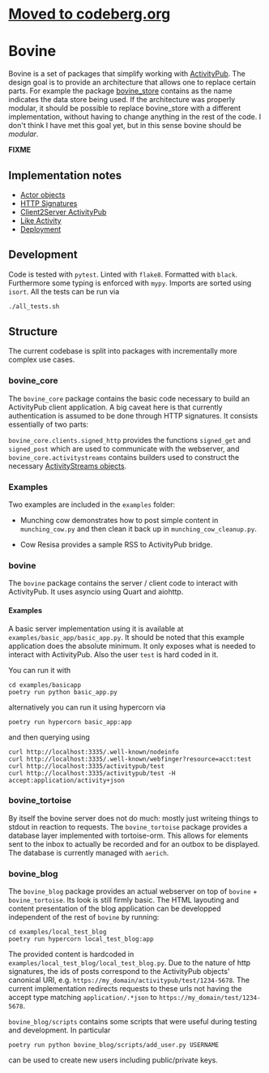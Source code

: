 # [Moved to codeberg.org](https://codeberg.org/helge/bovine/)


# Bovine

Bovine is a set of packages that simplify working with [ActivityPub](https://www.w3.org/TR/activitypub/). The design goal is to provide an architecture that allows one to replace certain parts. For example the package [bovine_store](bovine_store) contains as the name indicates the data store being used. If the architecture was properly modular, it should be possible to replace bovine_store with a different implementation, without having to change anything in the rest of the code. I don't think I have met this goal yet, but in this sense bovine should be _modular_.

__FIXME__

## Implementation notes

- [Actor objects](docs/actor.md)
- [HTTP Signatures](docs/http_signatures.md)
- [Client2Server ActivityPub](docs/client_to_server_activitypub.md)
- [Like Activity](docs/like_activity.md)
- [Deployment](docs/deployment.md)

## Development

Code is tested with `pytest`. Linted with `flake8`. Formatted with `black`. Furthermore some typing is enforced with `mypy`. Imports are sorted using `isort`. All the tests can be run via

```bash
./all_tests.sh
```

## Structure

The current codebase is split into packages with incrementally more complex use cases.

### bovine_core

The `bovine_core` package contains the basic code necessary to build an ActivityPub client application.
A big caveat here is that currently authentication is assumed to be done through HTTP
signatures. It consists essentially of two parts:

`bovine_core.clients.signed_http` provides the functions `signed_get` and `signed_post`
which are used to communicate with the webserver, and `bovine_core.activitystreams`
contains builders used to construct the necessary [ActivityStreams objects](https://www.w3.org/ns/activitystreams).

### Examples

Two examples are included in the `examples` folder:

- Munching cow demonstrates how to post simple content in `munching_cow.py` and then clean it back up in `munching_cow_cleanup.py`.

- Cow Resisa provides a sample RSS to ActivityPub bridge.

### bovine

The `bovine` package contains the server / client code to interact with ActivityPub. It uses asyncio using Quart and aiohttp.

#### Examples

A basic server implementation using it is available at `examples/basic_app/basic_app.py`. It should be noted that this example application does the absolute minimum. It only exposes what is needed to interact with ActivityPub. Also the user `test` is hard coded in it.

You can run it with

```
cd examples/basicapp
poetry run python basic_app.py
```

alternatively you can run it using hypercorn via

```
poetry run hypercorn basic_app:app
```

and then querying using

```
curl http://localhost:3335/.well-known/nodeinfo
curl http://localhost:3335/.well-known/webfinger?resource=acct:test
curl http://localhost:3335/activitypub/test
curl http://localhost:3335/activitypub/test -H accept:application/activity+json
```

### bovine_tortoise

By itself the bovine server does not do much: mostly just writeing things to stdout in reaction to requests. The `bovine_tortoise` package provides a database layer implemented with tortoise-orm. This allows for elements sent to the inbox to actually be recorded and for an outbox to be displayed. The database is currently managed with `aerich`.

### bovine_blog

The `bovine_blog` package provides an actual webserver on top of `bovine` + `bovine_tortoise`. Its look is still firmly basic. The HTML layouting and content presentation of the blog application can be developped independent of the rest of `bovine` by running:

```
cd examples/local_test_blog
poetry run hypercorn local_test_blog:app
```

The provided content is hardcoded in `examples/local_test_blog/local_test_blog.py`. Due to the nature of http signatures, the ids of posts correspond to the ActivityPub objects' canonical URI, e.g. `https://my_domain/activitypub/test/1234-5678`. The current implementation redirects requests to these urls not having the accept type matching `application/.*json` to `https://my_domain/test/1234-5678`.

`bovine_blog/scripts` contains some scripts that were useful during testing and development. In particular

```
poetry run python bovine_blog/scripts/add_user.py USERNAME
```

can be used to create new users including public/private keys.
